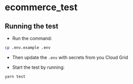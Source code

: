 # ecommerce_test

## Running the test

- Run the command:

```bash
cp .env.example .env
```

- Then update the `.env` with secrets from you Cloud Grid

- Start the test by running:

```bash
yarn test
```
